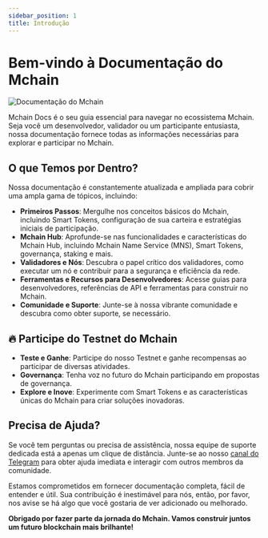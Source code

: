 ```yaml
---
sidebar_position: 1
title: Introdução
---
```


# Bem-vindo à Documentação do Mchain

<img src="https://docs.mchain.network/img/xplorer-map.svg" alt="Documentação do Mchain" className="intro-xplorer" />

Mchain Docs é o seu guia essencial para navegar no ecossistema Mchain. Seja você um desenvolvedor, validador ou um participante entusiasta, nossa documentação fornece todas as informações necessárias para explorar e participar no Mchain.

## O que Temos por Dentro?

Nossa documentação é constantemente atualizada e ampliada para cobrir uma ampla gama de tópicos, incluindo:

- **Primeiros Passos**: Mergulhe nos conceitos básicos do Mchain, incluindo Smart Tokens, configuração de sua carteira e estratégias iniciais de participação.
- **Mchain Hub**: Aprofunde-se nas funcionalidades e características do Mchain Hub, incluindo Mchain Name Service (MNS), Smart Tokens, governança, staking e mais.
- **Validadores e Nós**: Descubra o papel crítico dos validadores, como executar um nó e contribuir para a segurança e eficiência da rede.
- **Ferramentas e Recursos para Desenvolvedores**: Acesse guias para desenvolvedores, referências de API e ferramentas para construir no Mchain.
- **Comunidade e Suporte**: Junte-se à nossa vibrante comunidade e descubra como obter suporte, se necessário.

## 🔥 Participe do Testnet do Mchain

- **Teste e Ganhe**: Participe do nosso Testnet e ganhe recompensas ao participar de diversas atividades.
- **Governança**: Tenha voz no futuro do Mchain participando em propostas de governança.
- **Explore e Inove**: Experimente com Smart Tokens e as características únicas do Mchain para criar soluções inovadoras.

## Precisa de Ajuda?

Se você tem perguntas ou precisa de assistência, nossa equipe de suporte dedicada está a apenas um clique de distância. Junte-se ao nosso [canal do Telegram](https:/t.me/MchainNetwork) para obter ajuda imediata e interagir com outros membros da comunidade.

Estamos comprometidos em fornecer documentação completa, fácil de entender e útil. Sua contribuição é inestimável para nós, então, por favor, nos avise se há algo que você gostaria de ver adicionado ou melhorado.

**Obrigado por fazer parte da jornada do Mchain. Vamos construir juntos um futuro blockchain mais brilhante!**